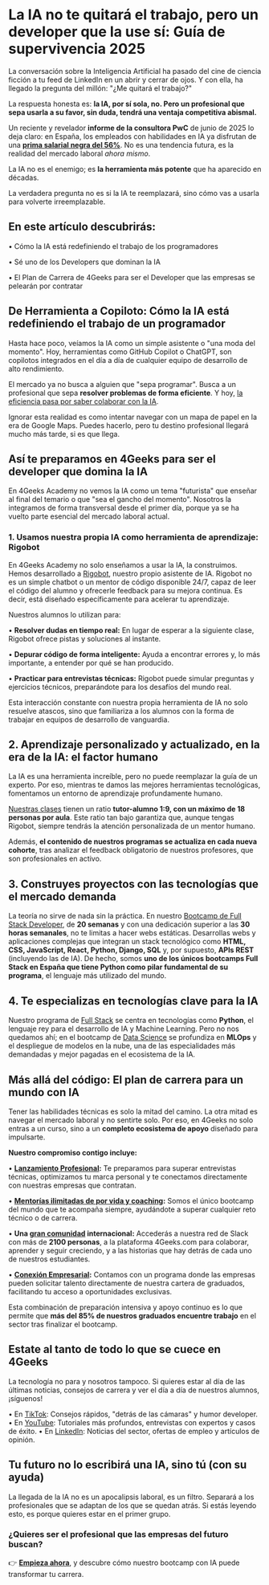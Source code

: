 # La IA no te quitará el trabajo, pero un developer que la use sí: Guía de supervivencia 2025

La conversación sobre la Inteligencia Artificial ha pasado del cine de ciencia ficción a tu feed de LinkedIn en un abrir y cerrar de ojos. Y con ella, ha llegado la pregunta del millón: "¿Me quitará el trabajo?"

La respuesta honesta es: **la IA, por sí sola, no. Pero un profesional que sepa usarla a su favor, sin duda, tendrá una ventaja competitiva abismal.**

Un reciente y revelador **informe de la consultora PwC** de junio de 2025 lo deja claro: en España, los empleados con habilidades en IA ya disfrutan de una **[prima salarial negra del 56%](https://www.pwc.es/es/sala-prensa/notas-prensa/2025/ia-crecimiento-productividad-prima-salarial.html)**. No es una tendencia futura, es la realidad del mercado laboral *ahora mismo*.

La IA no es el enemigo; es **la herramienta más potente** que ha aparecido en décadas.

La verdadera pregunta no es si la IA te reemplazará, sino cómo vas a usarla para volverte irreemplazable.

## En este artículo descubrirás:

• Cómo la IA está redefiniendo el trabajo de los programadores

• Sé uno de los Developers que dominan la IA

• El Plan de Carrera de 4Geeks para ser el Developer que las empresas se pelearán por contratar

## De Herramienta a Copiloto: Cómo la IA está redefiniendo el trabajo de un programador

Hasta hace poco, veíamos la IA como un simple asistente o "una moda del momento". Hoy, herramientas como GitHub Copilot o ChatGPT, son copilotos integrados en el día a día de cualquier equipo de desarrollo de alto rendimiento.

El mercado ya no busca a alguien que "sepa programar". Busca a un profesional que sepa **resolver problemas de forma eficiente**. Y hoy, [la eficiencia pasa por saber colaborar con la IA](https://www.tiktok.com/@4geeksacademyes/video/7508704600187211030?utm_source=blog&utm_medium=articulo&utm_campaign=de-herramienta-a-copiloto).

Ignorar esta realidad es como intentar navegar con un mapa de papel en la era de Google Maps. Puedes hacerlo, pero tu destino profesional llegará mucho más tarde, si es que llega.

## Así te preparamos en 4Geeks para ser el developer que domina la IA

En 4Geeks Academy no vemos la IA como un tema "futurista" que enseñar al final del temario o que "sea el gancho del momento". Nosotros la integramos de forma transversal desde el primer día, porque ya se ha vuelto parte esencial del mercado laboral actual.

### 1. Usamos nuestra propia IA como herramienta de aprendizaje: Rigobot

En 4Geeks Academy no solo enseñamos a usar la IA, la construimos. Hemos desarrollado a [Rigobot](https://4geeks.com/es/rigobot?utm_source=blog&utm_medium=articulo&utm_campaign=de-herramienta-a-copiloto), nuestro propio asistente de IA. Rigobot no es un simple chatbot o un mentor de código disponible 24/7, capaz de leer el código del alumno y ofrecerle feedback para su mejora continua. Es decir, está diseñado específicamente para acelerar tu aprendizaje.

Nuestros alumnos lo utilizan para:

• **Resolver dudas en tiempo real:** En lugar de esperar a la siguiente clase, Rigobot ofrece pistas y soluciones al instante.

• **Depurar código de forma inteligente:** Ayuda a encontrar errores y, lo más importante, a entender por qué se han producido.

• **Practicar para entrevistas técnicas:** Rigobot puede simular preguntas y ejercicios técnicos, preparándote para los desafíos del mundo real.

Esta interacción constante con nuestra propia herramienta de IA no solo resuelve atascos, sino que familiariza a los alumnos con la forma de trabajar en equipos de desarrollo de vanguardia.

## 2. Aprendizaje personalizado y actualizado, en la era de la IA: el factor humano

La IA es una herramienta increíble, pero no puede reemplazar la guía de un experto. Por eso, mientras te damos las mejores herramientas tecnológicas, fomentamos un entorno de aprendizaje profundamente humano.

[Nuestras clases](https://4geeksacademy.com/es/geekpal?utm_source=blog&utm_medium=articulo&utm_campaign=de-herramienta-a-copiloto) tienen un ratio **tutor-alumno 1:9, con un máximo de 18 personas por aula**. Este ratio tan bajo garantiza que, aunque tengas Rigobot, siempre tendrás la atención personalizada de un mentor humano.

Además, **el contenido de nuestros programas se actualiza en cada nueva cohorte**, tras analizar el feedback obligatorio de nuestros profesores, que son profesionales en activo.

## 3. Construyes proyectos con las tecnologías que el mercado demanda

La teoría no sirve de nada sin la práctica. En nuestro [Bootcamp de Full Stack Developer](https://4geeksacademy.com/es/coding-bootcamps/full-stack-full-time?utm_source=blog&utm_medium=articulo&utm_campaign=de-herramienta-a-copiloto), de **20 semanas** y con una dedicación superior a las **30 horas semanales**, no te limitas a hacer webs estáticas. Desarrollas webs y aplicaciones complejas que integran un stack tecnológico como **HTML, CSS, JavaScript, React, Python, Django, SQL** y, por supuesto, **APIs REST** (incluyendo las de IA). De hecho, somos **uno de los únicos bootcamps Full Stack en España que tiene Python como pilar fundamental de su programa**, el lenguaje más utilizado del mundo.

## 4. Te especializas en tecnologías clave para la IA

Nuestro programa de [Full Stack](https://4geeksacademy.com/es/coding-bootcamps/full-stack-full-time?utm_source=blog&utm_medium=articulo&utm_campaign=de-herramienta-a-copiloto) se centra en tecnologías como **Python**, el lenguaje rey para el desarrollo de IA y Machine Learning. Pero no nos quedamos ahí; en el bootcamp de [Data Science](https://4geeksacademy.com/es/coding-bootcamps/data-science-and-machine-learning?utm_source=blog&utm_medium=articulo&utm_campaign=de-herramienta-a-copiloto) se profundiza en **MLOps** y el despliegue de modelos en la nube, una de las especialidades más demandadas y mejor pagadas en el ecosistema de la IA.

## Más allá del código: El plan de carrera para un mundo con IA

Tener las habilidades técnicas es solo la mitad del camino. La otra mitad es navegar el mercado laboral y no sentirte solo. Por eso, en 4Geeks no solo entras a un curso, sino a un **completo ecosistema de apoyo** diseñado para impulsarte.

**Nuestro compromiso contigo incluye:**

• **[Lanzamiento Profesional](https://4geeksacademy.com/es/geekforce?utm_source=blog&utm_medium=articulo&utm_campaign=de-herramienta-a-copiloto):** Te preparamos para superar entrevistas técnicas, optimizamos tu marca personal y te conectamos directamente con nuestras empresas que contratan.

• **[Mentorías ilimitadas de por vida y coaching](https://4geeksacademy.com/es/geekpal?utm_source=blog&utm_medium=articulo&utm_campaign=de-herramienta-a-copiloto):** Somos el único bootcamp del mundo que te acompaña siempre, ayudándote a superar cualquier reto técnico o de carrera.

• **Una [gran comunidad](https://4geeksacademy.com/es/testimonios?utm_source=blog&utm_medium=articulo&utm_campaign=de-herramienta-a-copiloto) internacional:** Accederás a nuestra red de Slack con más de **2100 personas**, a la plataforma 4Geeks.com para colaborar, aprender y seguir creciendo, y a las historias que hay detrás de cada uno de nuestros estudiantes.

• **[Conexión Empresarial](https://4geeksacademy.com/es/alianzas?utm_source=blog&utm_medium=articulo&utm_campaign=de-herramienta-a-copiloto):** Contamos con un programa donde las empresas pueden solicitar talento directamente de nuestra cartera de graduados, facilitando tu acceso a oportunidades exclusivas.

Esta combinación de preparación intensiva y apoyo continuo es lo que permite que **más del 85% de nuestros graduados encuentre trabajo** en el sector tras finalizar el bootcamp.

## Estate al tanto de todo lo que se cuece en 4Geeks

La tecnología no para y nosotros tampoco. Si quieres estar al día de las últimas noticias, consejos de carrera y ver el día a día de nuestros alumnos, ¡síguenos!

• En [TikTok](https://www.tiktok.com/@4geeksacademyes?utm_source=blog&utm_medium=articulo&utm_campaign=de-herramienta-a-copiloto): Consejos rápidos, "detrás de las cámaras" y humor developer.
• En [YouTube](https://www.youtube.com/@4GeeksAcademyes?utm_source=blog&utm_medium=articulo&utm_campaign=de-herramienta-a-copiloto): Tutoriales más profundos, entrevistas con expertos y casos de éxito.
• En [LinkedIn](https://www.linkedin.com/school/4geeksacademyes/?utm_source=blog&utm_medium=articulo&utm_campaign=de-herramienta-a-copiloto): Noticias del sector, ofertas de empleo y artículos de opinión.

## Tu futuro no lo escribirá una IA, sino tú (con su ayuda)

La llegada de la IA no es un apocalipsis laboral, es un filtro. Separará a los profesionales que se adaptan de los que se quedan atrás. Si estás leyendo esto, es porque quieres estar en el primer grupo.

### ¿Quieres ser el profesional que las empresas del futuro buscan?

👉 **[Empieza ahora](https://4geeksacademy.com/es/aplica?utm_source=blog&utm_medium=articulo&utm_campaign=de-herramienta-a-copiloto)**, y descubre cómo nuestro bootcamp con IA puede transformar tu carrera.